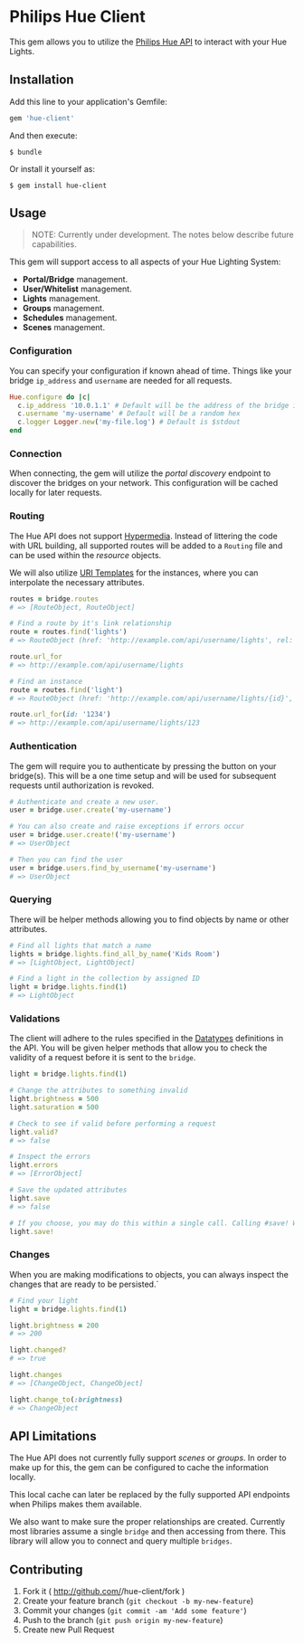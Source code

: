 # Philips Hue Client

This gem allows you to utilize the [Philips Hue
API](http://developers.meethue.com) to interact with your Hue Lights.


## Installation

Add this line to your application's Gemfile:

```ruby
gem 'hue-client'
```

And then execute:

    $ bundle

Or install it yourself as:

    $ gem install hue-client

## Usage

> NOTE: Currently under development. The notes below describe future capabilities.

This gem will support access to all aspects of your Hue Lighting System:

* **Portal/Bridge** management.
* **User/Whitelist** management.
* **Lights** management.
* **Groups** management.
* **Schedules** management.
* **Scenes** management.

### Configuration
You can specify your configuration if known ahead of time. Things like
your bridge `ip_address` and `username` are needed for all requests.

```ruby
Hue.configure do |c|
  c.ip_address '10.0.1.1' # Default will be the address of the bridge in use
  c.username 'my-username' # Default will be a random hex
  c.logger Logger.new('my-file.log') # Default is $stdout
end
```

### Connection
When connecting, the gem will utilize the _portal discovery_ endpoint to
discover the bridges on your network. This configuration will be cached
locally for later requests.

### Routing
The Hue API does not support
[Hypermedia](http://en.wikipedia.org/wiki/HATEOAS). Instead of littering
the code with URL building, all supported routes will be added to a
`Routing` file and can be used within the _resource_ objects. 

We will also utilize [URI Templates](http://tools.ietf.org/html/rfc6570)
for the instances, where you can interpolate the necessary attributes.

```ruby
routes = bridge.routes
# => [RouteObject, RouteObject]

# Find a route by it's link relationship
route = routes.find('lights')
# => RouteObject (href: 'http://example.com/api/username/lights', rel: lights')

route.url_for
# => http://example.com/api/username/lights

# Find an instance
route = routes.find('light')
# => RouteObject (href: 'http://example.com/api/username/lights/{id}', rel: 'light')

route.url_for(id: '1234')
# => http://example.com/api/username/lights/123

```

### Authentication
The gem will require you to authenticate by pressing the button on your
bridge(s). This will be a one time setup and will be used for subsequent
requests until authorization is revoked.

```ruby
# Authenticate and create a new user.
user = bridge.user.create('my-username')

# You can also create and raise exceptions if errors occur
user = bridge.user.create!('my-username')
# => UserObject

# Then you can find the user
user = bridge.users.find_by_username('my-username')
# => UserObject
```

### Querying
There will be helper methods allowing you to find objects by name or
other attributes.

```ruby
# Find all lights that match a name
lights = bridge.lights.find_all_by_name('Kids Room')
# => [LightObject, LightObject]

# Find a light in the collection by assigned ID
light = bridge.lights.find(1)
# => LightObject
```

### Validations
The client will adhere to the rules specified in the
[Datatypes](http://developers.meethue.com/9_datatypes.html) definitions
in the API. You will be given helper methods that allow you to check the
validity of a request before it is sent to the `bridge`.

```ruby
light = bridge.lights.find(1)

# Change the attributes to something invalid
light.brightness = 500
light.saturation = 500

# Check to see if valid before performing a request
light.valid?
# => false

# Inspect the errors
light.errors
# => [ErrorObject]

# Save the updated attributes
light.save
# => false

# If you choose, you may do this within a single call. Calling #save! Will raise an exception if there are errors.
light.save!
```

### Changes
When you are making modifications to objects, you can always inspect the
changes that are ready to be persisted.`

```ruby
# Find your light
light = bridge.lights.find(1)

light.brightness = 200
# => 200

light.changed?
# => true

light.changes
# => [ChangeObject, ChangeObject]

light.change_to(:brightness)
# => ChangeObject
```

## API Limitations
The Hue API does not currently fully support _scenes_ or _groups_. In
order to make up for this, the gem can be configured to cache the
information locally.

This local cache can later be replaced by the fully supported API
endpoints when Philips makes them available.

We also want to make sure the proper relationships are created.
Currently most libraries assume a single `bridge` and then accessing
from there. This library will allow you to connect and query multiple
`bridges`.

## Contributing

1. Fork it ( http://github.com/<my-github-username>/hue-client/fork )
2. Create your feature branch (`git checkout -b my-new-feature`)
3. Commit your changes (`git commit -am 'Add some feature'`)
4. Push to the branch (`git push origin my-new-feature`)
5. Create new Pull Request
